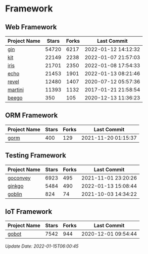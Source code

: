 # Framework

## Web Framework
| Project Name | Stars | Forks | Last Commit |
| ------------ | ----- | ----- | ----------- |
| [gin](https://github.com/gin-gonic/gin) | 54720 | 6217 | 2022-01-12 14:12:32 |
| [kit](https://github.com/go-kit/kit) | 22149 | 2238 | 2022-01-07 21:57:03 |
| [iris](https://github.com/kataras/iris) | 21701 | 2350 | 2022-01-08 17:54:33 |
| [echo](https://github.com/labstack/echo) | 21453 | 1901 | 2022-01-13 08:21:46 |
| [revel](https://github.com/revel/revel) | 12480 | 1407 | 2020-07-12 05:57:36 |
| [martini](https://github.com/go-martini/martini) | 11393 | 1132 | 2017-01-21 21:58:54 |
| [beego](https://github.com/astaxie/beego) | 350 | 105 | 2020-12-13 11:36:23 |

## ORM Framework
| Project Name | Stars | Forks | Last Commit |
| ------------ | ----- | ----- | ----------- |
| [gorm](https://github.com/jinzhu/gorm) | 400 | 129 | 2021-11-20 01:15:37 |

## Testing Framework
| Project Name | Stars | Forks | Last Commit |
| ------------ | ----- | ----- | ----------- |
| [goconvey](https://github.com/smartystreets/goconvey) | 6923 | 495 | 2021-11-01 23:20:26 |
| [ginkgo](https://github.com/onsi/ginkgo) | 5484 | 490 | 2022-01-13 15:08:44 |
| [goblin](https://github.com/franela/goblin) | 824 | 74 | 2021-10-03 14:34:22 |

## IoT Framework
| Project Name | Stars | Forks | Last Commit |
| ------------ | ----- | ----- | ----------- |
| [gobot](https://github.com/hybridgroup/gobot) | 7542 | 944 | 2020-12-01 09:54:44 |

*Update Date: 2022-01-15T06:00:45*